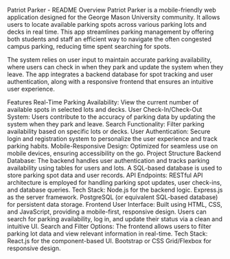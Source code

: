 Patriot Parker - README
Overview
Patriot Parker is a mobile-friendly web application designed for the George Mason University community. It allows users to locate available parking spots across various parking lots and decks in real time. This app streamlines parking management by offering both students and staff an efficient way to navigate the often congested campus parking, reducing time spent searching for spots.

The system relies on user input to maintain accurate parking availability, where users can check in when they park and update the system when they leave. The app integrates a backend database for spot tracking and user authentication, along with a responsive frontend that ensures an intuitive user experience.

Features
Real-Time Parking Availability: View the current number of available spots in selected lots and decks.
User Check-In/Check-Out System: Users contribute to the accuracy of parking data by updating the system when they park and leave.
Search Functionality: Filter parking availability based on specific lots or decks.
User Authentication: Secure login and registration system to personalize the user experience and track parking habits.
Mobile-Responsive Design: Optimized for seamless use on mobile devices, ensuring accessibility on the go.
Project Structure
Backend
Database: The backend handles user authentication and tracks parking availability using tables for users and lots. A SQL-based database is used to store parking spot data and user records.
API Endpoints: RESTful API architecture is employed for handling parking spot updates, user check-ins, and database queries.
Tech Stack:
Node.js for the backend logic.
Express.js as the server framework.
PostgreSQL (or equivalent SQL-based database) for persistent data storage.
Frontend
User Interface: Built using HTML, CSS, and JavaScript, providing a mobile-first, responsive design. Users can search for parking availability, log in, and update their status via a clean and intuitive UI.
Search and Filter Options: The frontend allows users to filter parking lot data and view relevant information in real-time.
Tech Stack:
React.js for the component-based UI.
Bootstrap or CSS Grid/Flexbox for responsive design.
